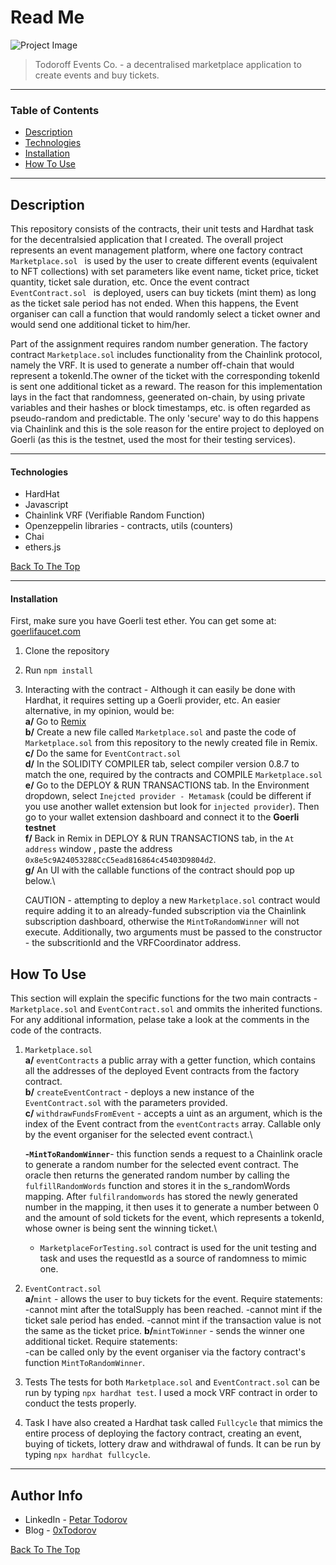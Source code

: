 # Read Me

![Project Image](https://ipfs.moralis.io:2053/ipfs/Qmc8J3Fvje1UCSgNymJW5phnZsPeCSwEXtLomaMY8hS3D9)

> Todoroff Events Co. - a decentralised marketplace application to create events and buy tickets.

---

### Table of Contents

- [Description](#description)
- [Technologies](#technologies)
- [Installation](#installation)
- [How To Use](#how-to-use)

---

## Description

This repository consists of the contracts, their unit tests and Hardhat task for the decentralsied application that I created. The overall project represents an event management platform, where one factory contract `Marketplace.sol ` is used by the user to create different events (equivalent to NFT collections) with set parameters like event name, ticket price, ticket quantity, ticket sale duration, etc. Once the event contract `EventContract.sol ` is deployed, users can buy tickets (mint them) as long as the ticket sale period has not ended. When this happens, the Event organiser can call a function that would randomly select a ticket owner and would send one additional ticket to him/her.

Part of the assignment requires random number generation. The factory contract `Marketplace.sol` includes functionality from the Chainlink protocol, namely the VRF. It is used to generate a number off-chain that would represent a tokenId.The owner of the ticket with the corresponding tokenId is sent one additional ticket as a reward. The reason for this implementation lays in the fact that randomness, geenerated on-chain, by using private variables and their hashes or block timestamps, etc. is often regarded as pseudo-random and predictable. The only 'secure' way to do this happens via Chainlink and this is the sole reason for the entire project to deployed on Goerli (as this is the testnet, used the most for their testing services).

---

#### Technologies

- HardHat
- Javascript
- Chainlink VRF (Verifiable Random Function)
- Openzeppelin libraries - contracts, utils (counters)
- Chai
- ethers.js

[Back To The Top](#read-me)

---

#### Installation

First, make sure you have Goerli test ether. You can get some at: [goerlifaucet.com](https://goerlifaucet.com/)

1. Clone the repository
2. Run `npm install`
3. Interacting with the contract - Although it can easily be done with Hardhat, it requires setting up a Goerli provider, etc. An easier alternative, in my opinion, would be:\
   **a/** Go to [Remix](https://remix.ethereum.org/)\
   **b/** Create a new file called `Marketplace.sol` and paste the code of `Marketplace.sol` from this repository to the newly created file in Remix.\
   **c/** Do the same for `EventContract.sol`\
   **d/** In the SOLIDITY COMPILER tab, select compiler version 0.8.7 to match the one, required by the contracts and COMPILE `Marketplace.sol`\
   **e/** Go to the DEPLOY & RUN TRANSACTIONS tab. In the Environment dropdown, select `Inejcted provider - Metamask` (could be different if you use another wallet extension but look for `injected provider`). Then go to your wallet extension dashboard and connect it to the **Goerli testnet**\
   **f/** Back in Remix in DEPLOY & RUN TRANSACTIONS tab, in the `At address` window , paste the address `0x8e5c9A24053288CcC5ead816864c45403D9804d2`.\
   **g/** An UI with the callable functions of the contract should pop up below.\

   CAUTION - attempting to deploy a new `Marketplace.sol` contract would require adding it to an already-funded subscription via the Chainlink subscription dashboard, otherwise the `MintToRandomWinner` will not execute. Additionally, two arguments must be passed to the constructor - the subscritionId and the VRFCoordinator address.

## How To Use

This section will explain the specific functions for the two main contracts - `Marketplace.sol` and `EventContract.sol` and ommits the inherited functions. For any additional information, pelase take a look at the comments in the code of the contracts.

1. `Marketplace.sol`\
    **a/** `eventContracts` a public array with a getter function, which contains all the addresses of the deployed Event contracts from the factory contract.\
    **b/** `createEventContract` - deploys a new instance of the `EventContract.sol` with the parameters provided.\
    **c/** `withdrawFundsFromEvent` - accepts a uint as an argument, which is the index of the Event contract from the `eventContracts` array. Callable only by the event organiser for the selected event contract.\

   **-`MintToRandomWinner`**- this function sends a request to a Chainlink oracle to generate a random number for the selected event contract. The oracle then returns the generated random number by calling the `fulfillRandomWords` function and stores it in the s_randomWords mapping. After `fulfilrandomwords` has stored the newly generated number in the mapping, it then uses it to generate a number between 0 and the amount of sold tickets for the event, which represents a tokenId, whose owner is being sent the winning ticket.\

   - `MarketplaceForTesting.sol` contract is used for the unit testing and task and uses the requestId as a source of randomness to mimic one.

2. `EventContract.sol`\
   **a/**`mint` - allows the user to buy tickets for the event. Require statements:\
   -cannot mint after the totalSupply has been reached.
   -cannot mint if the ticket sale period has ended.
   -cannot mint if the transaction value is not the same as the ticket price.
   **b/**`mintToWinner` - sends the winner one additional ticket. Require statements:\
   -can be called only by the event organiser via the factory contract's function `MintToRandomWinner`.

3. Tests
   The tests for both `Marketplace.sol` and `EventContract.sol` can be run by typing `npx hardhat test`. I used a mock VRF contract in order to conduct the tests properly.

4. Task
   I have also created a Hardhat task called `Fullcycle` that mimics the entire process of deploying the factory contract, creating an event, buying of tickets,
   lottery draw and withdrawal of funds. It can be run by typing `npx hardhat fullcycle`.

---

## Author Info

- LinkedIn - [Petar Todorov](https://www.linkedin.com/in/petargtodorov/)
- Blog - [0xTodorov](https://0xtodorov.hashnode.dev/)

[Back To The Top](#read-me-template)

